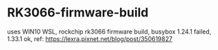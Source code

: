 # RK3066-firmware-build
uses WIN10 WSL, rockchip rk3066 firmware build, busybox 1.24.1 failed, 1.33.1 ok, ref: https://lexra.pixnet.net/blog/post/350619827
